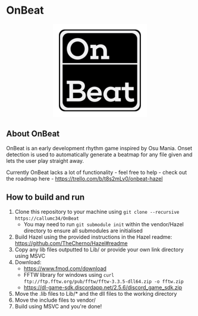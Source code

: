 # OnBeat

<p align="center">
<img src="logo/logo.png" width=50%>
</p>

## About OnBeat
OnBeat is an early development rhythm game inspired by Osu Mania.
Onset detection is used to automatically generate a beatmap for any file given and lets the user play straight away.

Currently OnBeat lacks a lot of functionality - feel free to help - check out the roadmap here - https://trello.com/b/t8s2mLv0/onbeat-hazel

## How to build and run
1. Clone this repository to your machine using `git clone --recursive https://callumc34/OnBeat`
   - You may need to run `git submodule init` within the vendor/Hazel directory to ensure all submodules are initialised
2. Build Hazel using the provided instructions in the Hazel readme: https://github.com/TheCherno/Hazel#readme
3. Copy any lib files outputted to Lib/ or provide your own link directory using MSVC
4. Download:
   - https://www.fmod.com/download
   - FFTW library for windows using `curl ftp://ftp.fftw.org/pub/fftw/fftw-3.3.5-dll64.zip -o fftw.zip`
   - https://dl-game-sdk.discordapp.net/2.5.6/discord_game_sdk.zip
5. Move the .lib files to Lib/* and the dll files to the working directory
6. Move the include files to vendor/ 
7. Build using MSVC and you're done!

